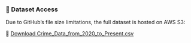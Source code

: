 ### 📂 Dataset Access

Due to GitHub’s file size limitations, the full dataset is hosted on AWS S3:

🔗 [Download Crime_Data_from_2020_to_Present.csv](https://pythonlacrimedataendtoend.s3.us-east-1.amazonaws.com/Crime_Data_from_2020_to_Present.csv)
